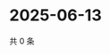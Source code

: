 # 2025-06-13

共 0 条

<!-- BEGIN ZHIHUQUESTIONS -->
<!-- 最后更新时间 Fri Jun 13 2025 00:14:32 GMT+0800 (China Standard Time) -->

<!-- END ZHIHUQUESTIONS -->

